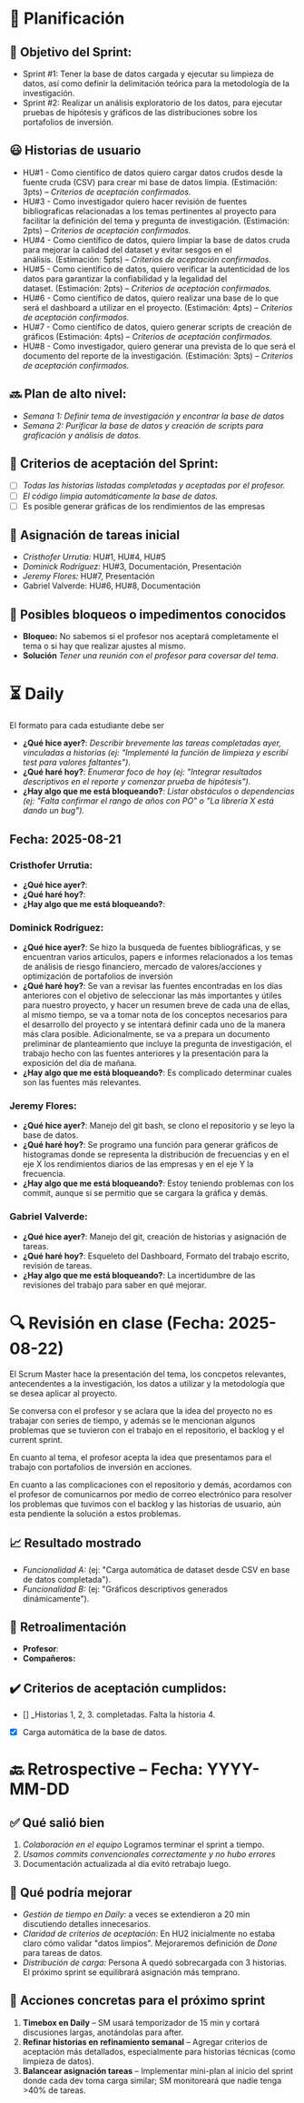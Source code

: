 # 📆 Planificación

## 🎯 Objetivo del Sprint:

-   Sprint #1: Tener la base de datos cargada y ejecutar su limpieza de datos, así como definir la delimitación teórica para la metodología de la investigación.
-   Sprint #2: Realizar un análisis exploratorio de los datos, para ejecutar pruebas de hipótesis y gráficos de las distribuciones sobre los portafolios de inversión.

## 😃 Historias de usuario

-   HU#1 - Como científico de datos quiero cargar datos crudos desde la fuente cruda (CSV) para crear mi base de datos limpia. (Estimación: 3pts) – *Criterios de aceptación confirmados.*
-   HU#3 - Como investigador quiero hacer revisión de fuentes bibliograficas relacionadas a los temas pertinentes al proyecto para facilitar la definición del tema y pregunta de investigación. (Estimación: 2pts) – *Criterios de aceptación confirmados.*
-   HU#4 - Como científico de datos, quiero limpiar la base de datos cruda para mejorar la calidad del dataset y evitar sesgos en el análisis. (Estimación: 5pts) – *Criterios de aceptación confirmados.*
-   HU#5 - Como científico de datos, quiero verificar la autenticidad de los datos para garantizar la confiabilidad y la legalidad del dataset. (Estimación: 2pts) – *Criterios de aceptación confirmados.*
-   HU#6 - Como científico de datos, quiero realizar una base de lo que será el dashboard a utilizar en el proyecto. (Estimación: 4pts) – *Criterios de aceptación confirmados.*
-   HU#7 - Como científico de datos, quiero generar scripts de creación de gráficos (Estimación: 4pts) – *Criterios de aceptación confirmados.*
-   HU#8 - Como investigador, quiero generar una prevista de lo que será el documento del reporte de la investigación. (Estimación: 3pts) – *Criterios de aceptación confirmados.*

## 🔜 Plan de alto nivel:

-   *Semana 1:* *Definir tema de investigación y encontrar la base de datos*
-   *Semana 2:* *Purificar la base de datos y creación de scripts para graficación y análisis de datos.*

## 🥇 Criterios de aceptación del Sprint:

-   [ ] *Todas las historias listadas completadas y aceptadas por el profesor.*
-   [ ] *El código limpia automáticamente la base de datos.*
-   [ ] Es posible generar gráficas de los rendimientos de las empresas

## 📌 Asignación de tareas inicial

-   *Cristhofer Urrutia:* HU#1, HU#4, HU#5
-   *Dominick Rodríguez:* HU#3, Documentación, Presentación
-   *Jeremy Flores:* HU#7, Presentación
-   Gabriel Valverde: HU#6, HU#8, Documentación

## 🚫 Posibles bloqueos o impedimentos conocidos

-   **Bloqueo:** No sabemos si el profesor nos aceptará completamente el tema o si hay que realizar ajustes al mismo.
-   **Solución** *Tener una reunión con el profesor para coversar del tema*.

# ⏳ Daily

El formato para cada estudiante debe ser

-   **¿Qué hice ayer?**: *Describir brevemente las tareas completadas ayer, vinculadas a historias (ej: "Implementé la función de limpieza y escribí test para valores faltantes").*
-   **¿Qué haré hoy?**: *Enumerar foco de hoy (ej: "Integrar resultados descriptivos en el reporte y comenzar prueba de hipótesis").*
-   **¿Hay algo que me está bloqueando?**: *Listar obstáculos o dependencias (ej: "Falta confirmar el rango de años con PO" o "La librería X está dando un bug").*

## Fecha: 2025-08-21

### Cristhofer Urrutia:

-   **¿Qué hice ayer?**:
-   **¿Qué haré hoy?**:
-   **¿Hay algo que me está bloqueando?**:

### Dominick Rodríguez:

-   **¿Qué hice ayer?**:
  Se hizo la busqueda de fuentes bibliográficas, y se encuentran varios articulos, papers e informes relacionados a los temas de análisis de riesgo financiero, mercado de valores/acciones y optimización de portafolios de inversión
-   **¿Qué haré hoy?**:
  Se van a revisar las fuentes encontradas en los días anteriores con el objetivo de seleccionar las más importantes y útiles para nuestro proyecto, y hacer un resumen breve de cada una de ellas, al mismo tiempo, se va a tomar nota de los conceptos necesarios para el desarrollo del proyecto y se intentará definir cada uno de la manera más clara posible. Adicionalmente, se va a prepara un documento preliminar de planteamiento que incluye la pregunta de investigación, el trabajo hecho con las fuentes anteriores y la presentación para la exposición del día de mañana.
-   **¿Hay algo que me está bloqueando?**:
  Es complicado determinar cuales son las fuentes más relevantes.

### Jeremy Flores:

-   **¿Qué hice ayer?**: Manejo del git bash, se clono el repositorio y se leyo la base de datos.
-   **¿Qué haré hoy?**: Se programo una función para generar gráficos de histogramas donde se representa la distribución de frecuencias y en el eje X los rendimientos diarios de las empresas y en el eje Y la frecuencia.
-   **¿Hay algo que me está bloqueando?**: Estoy teniendo problemas con los commit, aunque si se permitio que se cargara la gráfica y demás.

### Gabriel Valverde:

-   **¿Qué hice ayer?**: Manejo del git, creación de historias y asignación de tareas.
-   **¿Qué haré hoy?**: Esqueleto del Dashboard, Formato del trabajo escrito, revisión de tareas.
-   **¿Hay algo que me está bloqueando?**: La incertidumbre de las revisiones del trabajo para saber en qué mejorar.

# 🔍 Revisión en clase (Fecha: 2025-08-22)

El Scrum Master hace la presentación del tema, los concpetos relevantes, antecendentes a la investigación, los datos a utilizar y la metodología que se desea aplicar al proyecto.

Se conversa con el profesor y se aclara que la idea del proyecto no es trabajar con series de tiempo, y además se le mencionan algunos problemas que se tuvieron con el trabajo en el repositorio, el backlog y el current sprint. 

En cuanto al tema, el profesor acepta la idea que presentamos para el trabajo con portafolios de inversión en acciones.

En cuanto a las complicaciones con el repositorio y demás, acordamos con el profesor de comunicarnos por medio de correo electrónico para resolver los problemas que tuvimos con el backlog y las historias de usuario, aún esta pendiente la solución a estos problemas.

## 📈 Resultado mostrado

-   *Funcionalidad A:* (ej: "Carga automática de dataset desde CSV en base de datos completada").
-   *Funcionalidad B:* (ej: "Gráficos descriptivos generados dinámicamente").

## :arrows_counterclockwise: Retroalimentación

-   **Profesor**:
-   **Compañeros:**

## ✔️ Criterios de aceptación cumplidos:

-   [] \_Historias 1, 2, 3. completadas. Falta la historia 4.
-   [x] Carga automática de la base de datos.

# 🔙 Retrospective – Fecha: YYYY-MM-DD

## :white_check_mark: Qué salió bien

1.  *Colaboración en el equipo* Logramos terminar el sprint a tiempo.
2.  *Usamos commits convencionales correctamente y no hubo errores*
3.  Documentación actualizada al día evitó retrabajo luego.

## :no_good: Qué podría mejorar

-   *Gestión de tiempo en Daily:* a veces se extendieron a 20 min discutiendo detalles innecesarios.
-   *Claridad de criterios de aceptación:* En HU2 inicialmente no estaba claro cómo validar "datos limpios". Mejoraremos definición de *Done* para tareas de datos.
-   *Distribución de carga:* Persona A quedó sobrecargada con 3 historias. El próximo sprint se equilibrará asignación más temprano.

## :pencil: Acciones concretas para el próximo sprint

1.  **Timebox en Daily** – SM usará temporizador de 15 min y cortará discusiones largas, anotándolas para after.
2.  **Refinar historias en refinamiento semanal** – Agregar criterios de aceptación más detallados, especialmente para historias técnicas (como limpieza de datos).
3.  **Balancear asignación tareas** – Implementar mini-plan al inicio del sprint donde cada dev toma carga similar; SM monitoreará que nadie tenga \>40% de tareas.
